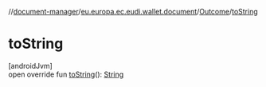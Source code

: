 //[document-manager](../../../index.md)/[eu.europa.ec.eudi.wallet.document](../index.md)/[Outcome](index.md)/[toString](to-string.md)

# toString

[androidJvm]\
open override
fun [toString](to-string.md)(): [String](https://kotlinlang.org/api/latest/jvm/stdlib/kotlin/-string/index.html)

